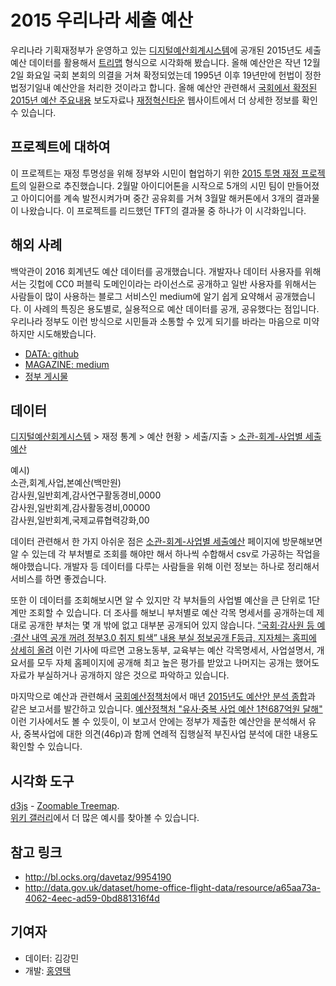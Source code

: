 # 2015 우리나라 세출 예산

우리나라 기획재정부가 운영하고 있는 [디지털예산회계시스템](digitalbrain.or.kr)에 공개된 2015년도 세출 예산 데이터를 활용해서 [트리맵](http://en.wikipedia.org/wiki/Treemapping) 형식으로 시각화해 봤습니다. 올해 예산안은 작년 12월 2일 화요일 국회 본회의 의결을 거쳐 확정되었는데 1995년 이후 19년만에 헌법이 정한 법정기일내 예산안을 처리한 것이라고 합니다. 올해 예산안 관련해서 [국회에서 확정된 2015년 예산 주요내용](http://www.mosf.go.kr/news/news02.jsp?actionType=view&hdnTopicDate=2014-12-02&runno=4092582) 보도자료나 [재정혁신타운](http://www.budget.go.kr) 웹사이트에서 더 상세한 정보를 확인 수 있습니다.

## 프로젝트에 대하여

이 프로젝트는 재정 투명성을 위해 정부와 시민이 협업하기 위한 [2015 투명 재정 프로젝트](http://transparency.codenamu.org)의 일환으로 추진했습니다. 2월말 아이디어톤을 시작으로 5개의 시민 팀이 만들어졌고 아이디어를 계속 발전시켜가며 중간 공유회를 거쳐 3월말 해커톤에서 3개의 결과물이 나왔습니다. 이 프로젝트를 리드했던 TFT의 결과물 중 하나가 이 시각화입니다.

## 해외 사례

백악관이 2016 회계년도 예산 데이터를 공개했습니다. 개발자나 데이터 사용자를 위해서는 깃헙에 CC0 퍼블릭 도메인이라는 라이선스로 공개하고 일반 사용자를 위해서는 사람들이 많이 사용하는 블로그 서비스인 medium에 알기 쉽게 요약해서 공개했습니다. 이 사례의 특징은 용도별로, 실용적으로 예산 데이터를 공개, 공유했다는 점입니다. 우리나라 정부도 이런 방식으로 시민들과 소통할 수 있게 되기를 바라는 마음으로 미약하지만 시도해봤습니다.

- [DATA: github](https://github.com/WhiteHouse/2016-budget-data)
- [MAGAZINE: medium](https://medium.com/budget-document)
- [정부 게시물](http://www.whitehouse.gov/interactive-budget)

## 데이터

[디지털예산회계시스템](digitalbrain.or.kr) > 재정 통계 > 예산 현황 > 세출/지출 > [소관-회계-사업별 세출예산](https://www.digitalbrain.go.kr/kor/view/statis/statis01_01_03.jsp?code=DB01010103)

예시)   
소관,회계,사업,본예산(백만원)   
감사원,일반회계,감사연구활동경비,0000   
감사원,일반회계,감사활동경비,00000   
감사원,일반회계,국제교류협력강화,00   

데이터 관련해서 한 가지 아쉬운 점은 [소관-회계-사업별 세출예산](https://www.digitalbrain.go.kr/kor/view/statis/statis01_01_03.jsp?code=DB01010103) 페이지에 방문해보면 알 수 있는데 각 부처별로 조회를 해야만 해서 하나씩 수합해서 csv로 가공하는 작업을 해야했습니다. 개발자 등 데이터를 다루는 사람들을 위해 이런 정보는 하나로 정리해서 서비스를 하면 좋겠습니다.

또한 이 데이터를 조회해보시면 알 수 있지만 각 부처들의 사업별 예산을 큰 단위로 1단계만 조회할 수 있습니다. 더 조사를 해보니 부처별로 예산 각목 명세서를 공개하는데 제대로 공개한 부처는 몇 개 밖에 없고 대부분 공개되어 있지 않습니다. [“국회·감사원 등 예·결산 내역 공개 꺼려 정부3.0 취지 퇴색” 내용 부실 정보공개 F등급, 지자체는 홈피에 상세히 올려](http://imggo.seoul.co.kr/news/newsView.php?id=20131007012013&section=news_policy&section2=&page=46) 이런 기사에 따르면 고용노동부, 교육부는 예산 각목명세서, 사업설명서, 개요서를 모두 자체 홈페이지에 공개해 최고 높은 평가를 받았고 나머지는 공개는 했어도 자료가 부실하거나 공개하지 않은 것으로 파악하고 있습니다.

마지막으로 예산과 관련해서 [국회예산정책처](http://www.nabo.go.kr)에서 매년 [2015년도 예산안 분석 종합](http://www.nabo.go.kr/Sub/01Report/01_01_Board.jsp?funcSUB=view&bid=19&arg_cid1=0&arg_cid2=0&arg_class_id=0&currentPage=0&pageSize=10&currentPageSUB=0&pageSizeSUB=10&key_typeSUB=subject&keySUB=2015&search_start_dateSUB=&search_end_dateSUB=&department=0&department_sub=0&etc_cate1=&etc_cate2=&sortBy=reg_date&ascOrDesc=desc&search_key1=&etc_1=0&etc_2=0&tag_key=&arg_id=5305&item_id=5305&etc_1=0&etc_2=0&name2=0)과 같은 보고서를 발간하고 있습니다. [예산정책처 "유사·중복 사업 예산 1천687억원 달해"](http://www.yonhapnews.co.kr/politics/2014/11/04/0505000000AKR20141104075000001.HTML) 이런 기사에서도 볼 수 있듯이, 이 보고서 안에는 정부가 제출한 예산안을 분석해서 유사, 중복사업에 대한 의견(46p)과 함께 연례적 집행실적 부진사업 분석에 대한 내용도 확인할 수 있습니다.

## 시각화 도구

[d3js](http://d3js.org) - [Zoomable Treemap](http://mbostock.github.io/d3/talk/20111018/treemap.html).   
[위키 갤러리](https://github.com/mbostock/d3/wiki/Gallery)에서 더 많은 예시를 찾아볼 수 있습니다.

## 참고 링크
- http://bl.ocks.org/davetaz/9954190
- http://data.gov.uk/dataset/home-office-flight-data/resource/a65aa73a-4062-4eec-ad59-0bd881316f4d

## 기여자
- 데이터: 김강민
- 개발: [홍영택](http://mozo.kr)